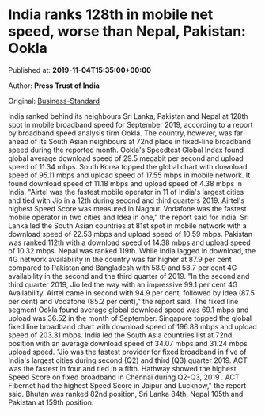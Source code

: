 
# India ranks 128th in mobile net speed, worse than Nepal, Pakistan: Ookla

Published at: **2019-11-04T15:35:00+00:00**

Author: **Press Trust of India**

Original: [Business-Standard](https://www.business-standard.com/article/pti-stories/india-lags-behind-nepal-pak-in-mobile-net-speed-ookla-119110401511_1.html)

India ranked behind its neighbours Sri Lanka, Pakistan and Nepal at 128th spot in mobile broadband speed for September 2019, according to a report by broadband speed analysis firm Ookla.
The country, however, was far ahead of its South Asian neighbours at 72nd place in fixed-line broadband speed during the reported month.
Ookla's Speedtest Global Index found global average download speed of 29.5 megabit per second and upload speed of 11.34 mbps. South Korea topped the global chart with download speed of 95.11 mbps and upload speed of 17.55 mbps in mobile network. It found download speed of 11.18 mbps and upload speed of 4.38 mbps in India.
"Airtel was the fastest mobile operator in 11 of India's largest cities and tied with Jio in a 12th during second and third quarters 2019. Airtel's highest Speed Score was measured in Nagpur. Vodafone was the fastest mobile operator in two cities and Idea in one," the report said for India.
Sri Lanka led the South Asian countries at 81st spot in mobile network with a download speed of 22.53 mbps and upload speed of 10.59 mbps. Pakistan was ranked 112th with a download speed of 14.38 mbps and upload speed of 10.32 mbps. Nepal was ranked 119th.
While India lagged in download, the 4G network availability in the country was far higher at 87.9 per cent compared to Pakistan and Bangladesh with 58.9 and 58.7 per cent 4G availability in the second and the third quarter of 2019.
"In the second and third quarter 2019, Jio led the way with an impressive 99.1 per cent 4G Availability. Airtel came in second with 94.9 per cent, followed by Idea (87.5 per cent) and Vodafone (85.2 per cent)," the report said.
The fixed line segment Ookla found average global download speed was 69.1 mbps and upload was 36.52 in the month of September. Singapore topped the global fixed line broadband chart with download speed of 196.88 mbps and upload speed of 203.31 mbps.
India led the South Asia countries list at 72nd position with an average download speed of 34.07 mbps and 31.24 mbps upload speed.
"Jio was the fastest provider for fixed broadband in five of India's largest cities during second (Q2) and third (Q3) quarter 2019. ACT was the fastest in four and tied in a fifth. Hathway showed the highest Speed Score on fixed broadband in Chennai during Q2-Q3, 2019 . ACT Fibernet had the highest Speed Score in Jaipur and Lucknow," the report said.
Bhutan was ranked 82nd position, Sri Lanka 84th, Nepal 105th and Pakistan at 159th position.
